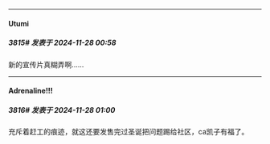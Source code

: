 ﻿
*****

####  Utumi  
##### 3815#       发表于 2024-11-28 00:58

新的宣传片真糊弄啊……

*****

####  Adrenaline!!!  
##### 3816#       发表于 2024-11-28 01:00

充斥着赶工的痕迹，就这还要发售完过圣诞把问题踢给社区，ca凯子有福了。

